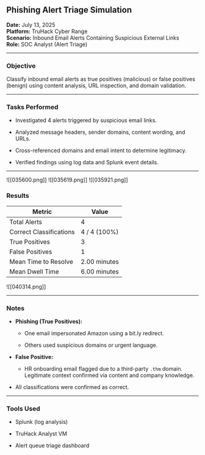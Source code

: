 ## Phishing Alert Triage Simulation

**Date:** July 13, 2025  
**Platform:** TruHack Cyber Range  
**Scenario:** Inbound Email Alerts Containing Suspicious External Links  
**Role:** SOC Analyst (Alert Triage)

---

### Objective

Classify inbound email alerts as true positives (malicious) or false positives (benign) using content analysis, URL inspection, and domain validation.

---

### Tasks Performed

- Investigated 4 alerts triggered by suspicious email links.
    
- Analyzed message headers, sender domains, content wording, and URLs.
    
- Cross-referenced domains and email intent to determine legitimacy.
    
- Verified findings using log data and Splunk event details.
    

---
![[035600.png]]
![[035619.png]]
![[035921.png]]
### Results

|Metric|Value|
|---|---|
|Total Alerts|4|
|Correct Classifications|4 / 4 (100%)|
|True Positives|3|
|False Positives|1|
|Mean Time to Resolve|2.00 minutes|
|Mean Dwell Time|6.00 minutes|
![[040314.png]]

---

### Notes

- **Phishing (True Positives):**
    
    - One email impersonated Amazon using a bit.ly redirect.
        
    - Others used suspicious domains or urgent language.
        
- **False Positive:**
    
    - HR onboarding email flagged due to a third-party `.thm` domain. Legitimate context confirmed via content and company knowledge.
        
- All classifications were confirmed as correct.
    

---

### Tools Used

- Splunk (log analysis)
    
- TruHack Analyst VM
    
- Alert queue triage dashboard